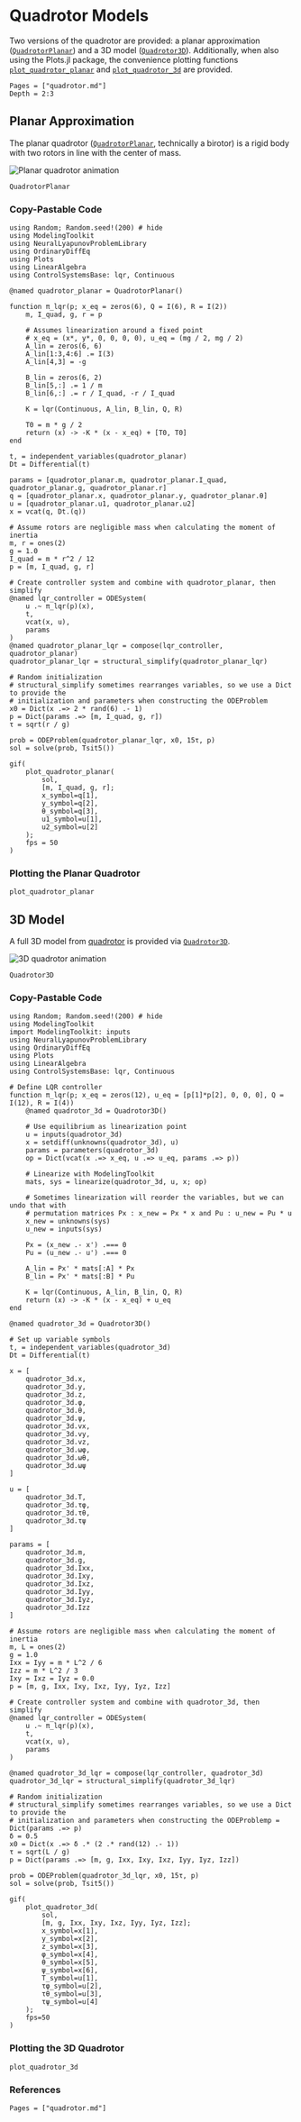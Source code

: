 # Quadrotor Models

Two versions of the quadrotor are provided: a planar approximation ([`QuadrotorPlanar`](@ref)) and a 3D model ([`Quadrotor3D`](@ref)).
Additionally, when also using the Plots.jl package, the convenience plotting functions [`plot_quadrotor_planar`](@ref) and [`plot_quadrotor_3d`](@ref) are provided.

```@contents
Pages = ["quadrotor.md"]
Depth = 2:3
```

## Planar Approximation

The planar quadrotor ([`QuadrotorPlanar`](@ref), technically a birotor) is a rigid body with two rotors in line with the center of mass.

![Planar quadrotor animation](../imgs/quadrotor_planar.gif)

```@docs
QuadrotorPlanar
```

### Copy-Pastable Code

```@example plot_quadrotor_planar
using Random; Random.seed!(200) # hide
using ModelingToolkit
using NeuralLyapunovProblemLibrary
using OrdinaryDiffEq
using Plots
using LinearAlgebra
using ControlSystemsBase: lqr, Continuous

@named quadrotor_planar = QuadrotorPlanar()

function π_lqr(p; x_eq = zeros(6), Q = I(6), R = I(2))
    m, I_quad, g, r = p

    # Assumes linearization around a fixed point
    # x_eq = (x*, y*, 0, 0, 0, 0), u_eq = (mg / 2, mg / 2)
    A_lin = zeros(6, 6)
    A_lin[1:3,4:6] .= I(3)
    A_lin[4,3] = -g

    B_lin = zeros(6, 2)
    B_lin[5,:] .= 1 / m
    B_lin[6,:] .= r / I_quad, -r / I_quad

    K = lqr(Continuous, A_lin, B_lin, Q, R)

    T0 = m * g / 2
    return (x) -> -K * (x - x_eq) + [T0, T0]
end

t, = independent_variables(quadrotor_planar)
Dt = Differential(t)

params = [quadrotor_planar.m, quadrotor_planar.I_quad, quadrotor_planar.g, quadrotor_planar.r]
q = [quadrotor_planar.x, quadrotor_planar.y, quadrotor_planar.θ]
u = [quadrotor_planar.u1, quadrotor_planar.u2]
x = vcat(q, Dt.(q))

# Assume rotors are negligible mass when calculating the moment of inertia
m, r = ones(2)
g = 1.0
I_quad = m * r^2 / 12
p = [m, I_quad, g, r]

# Create controller system and combine with quadrotor_planar, then simplify
@named lqr_controller = ODESystem(
    u .~ π_lqr(p)(x),
    t,
    vcat(x, u),
    params
)
@named quadrotor_planar_lqr = compose(lqr_controller, quadrotor_planar)
quadrotor_planar_lqr = structural_simplify(quadrotor_planar_lqr)

# Random initialization
# structural_simplify sometimes rearranges variables, so we use a Dict to provide the
# initialization and parameters when constructing the ODEProblem
x0 = Dict(x .=> 2 * rand(6) .- 1)
p = Dict(params .=> [m, I_quad, g, r])
τ = sqrt(r / g)

prob = ODEProblem(quadrotor_planar_lqr, x0, 15τ, p)
sol = solve(prob, Tsit5())

gif(
    plot_quadrotor_planar(
        sol,
        [m, I_quad, g, r];
        x_symbol=q[1],
        y_symbol=q[2],
        θ_symbol=q[3],
        u1_symbol=u[1],
        u2_symbol=u[2]
    );
    fps = 50
)
```

### Plotting the Planar Quadrotor

```@docs
plot_quadrotor_planar
```

## 3D Model

A full 3D model from [quadrotor](@cite) is provided via [`Quadrotor3D`](@ref).

![3D quadrotor animation](../imgs/quadrotor_3d.gif)

```@docs
Quadrotor3D
```

### Copy-Pastable Code

```@example plot_quadrotor_3d
using Random; Random.seed!(200) # hide
using ModelingToolkit
import ModelingToolkit: inputs
using NeuralLyapunovProblemLibrary
using OrdinaryDiffEq
using Plots
using LinearAlgebra
using ControlSystemsBase: lqr, Continuous

# Define LQR controller
function π_lqr(p; x_eq = zeros(12), u_eq = [p[1]*p[2], 0, 0, 0], Q = I(12), R = I(4))
    @named quadrotor_3d = Quadrotor3D()

    # Use equilibrium as linearization point
    u = inputs(quadrotor_3d)
    x = setdiff(unknowns(quadrotor_3d), u)
    params = parameters(quadrotor_3d)
    op = Dict(vcat(x .=> x_eq, u .=> u_eq, params .=> p))

    # Linearize with ModelingToolkit
    mats, sys = linearize(quadrotor_3d, u, x; op)

    # Sometimes linearization will reorder the variables, but we can undo that with
    # permutation matrices Px : x_new = Px * x and Pu : u_new = Pu * u
    x_new = unknowns(sys)
    u_new = inputs(sys)

    Px = (x_new .- x') .=== 0
    Pu = (u_new .- u') .=== 0

    A_lin = Px' * mats[:A] * Px
    B_lin = Px' * mats[:B] * Pu

    K = lqr(Continuous, A_lin, B_lin, Q, R)
    return (x) -> -K * (x - x_eq) + u_eq
end

@named quadrotor_3d = Quadrotor3D()

# Set up variable symbols
t, = independent_variables(quadrotor_3d)
Dt = Differential(t)

x = [
    quadrotor_3d.x,
    quadrotor_3d.y,
    quadrotor_3d.z,
    quadrotor_3d.φ,
    quadrotor_3d.θ,
    quadrotor_3d.ψ,
    quadrotor_3d.vx,
    quadrotor_3d.vy,
    quadrotor_3d.vz,
    quadrotor_3d.ωφ,
    quadrotor_3d.ωθ,
    quadrotor_3d.ωψ
]

u = [
    quadrotor_3d.T,
    quadrotor_3d.τφ,
    quadrotor_3d.τθ,
    quadrotor_3d.τψ
]

params = [
    quadrotor_3d.m,
    quadrotor_3d.g,
    quadrotor_3d.Ixx,
    quadrotor_3d.Ixy,
    quadrotor_3d.Ixz,
    quadrotor_3d.Iyy,
    quadrotor_3d.Iyz,
    quadrotor_3d.Izz
]

# Assume rotors are negligible mass when calculating the moment of inertia
m, L = ones(2)
g = 1.0
Ixx = Iyy = m * L^2 / 6
Izz = m * L^2 / 3
Ixy = Ixz = Iyz = 0.0
p = [m, g, Ixx, Ixy, Ixz, Iyy, Iyz, Izz]

# Create controller system and combine with quadrotor_3d, then simplify
@named lqr_controller = ODESystem(
    u .~ π_lqr(p)(x),
    t,
    vcat(x, u),
    params
)

@named quadrotor_3d_lqr = compose(lqr_controller, quadrotor_3d)
quadrotor_3d_lqr = structural_simplify(quadrotor_3d_lqr)

# Random initialization
# structural_simplify sometimes rearranges variables, so we use a Dict to provide the
# initialization and parameters when constructing the ODEProblemp = Dict(params .=> p)
δ = 0.5
x0 = Dict(x .=> δ .* (2 .* rand(12) .- 1))
τ = sqrt(L / g)
p = Dict(params .=> [m, g, Ixx, Ixy, Ixz, Iyy, Iyz, Izz])

prob = ODEProblem(quadrotor_3d_lqr, x0, 15τ, p)
sol = solve(prob, Tsit5())

gif(
    plot_quadrotor_3d(
        sol,
        [m, g, Ixx, Ixy, Ixz, Iyy, Iyz, Izz];
        x_symbol=x[1],
        y_symbol=x[2],
        z_symbol=x[3],
        φ_symbol=x[4],
        θ_symbol=x[5],
        ψ_symbol=x[6],
        T_symbol=u[1],
        τφ_symbol=u[2],
        τθ_symbol=u[3],
        τψ_symbol=u[4]
    );
    fps=50
)
```

### Plotting the 3D Quadrotor

```@docs
plot_quadrotor_3d
```

### References
```@bibliography
Pages = ["quadrotor.md"]
```
